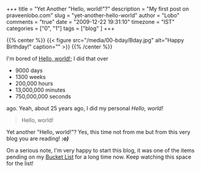 +++
title = "Yet Another \"Hello, world!\"?"
description = "My first post on praveenlobo.com"
slug = "yet-another-hello-world"
author = "Lobo"
comments = "true"
date = "2009-12-22 19:31:10"
timezone = "IST"
categories = ["0", "1"]
tags = ["blog" ]
+++

{{% center %}}
{{< figure src="/media/00-bday/Bday.jpg" alt="Happy Birthday!" caption="" >}}
{{% /center %}}

I'm bored of [Hello, world!](http://en.wikipedia.org/wiki/Hello_world_program); I did that over


  * 9000 days
  * 1300  weeks
  * 200,000  hours
  * 13,000,000  minutes
  * 750,000,000 seconds


ago. Yeah, about 25 years ago, I did my personal _Hello, world!_


> Hello, world!


Yet another "Hello, world!"? Yes, this time not from me but from this very blog you are reading! **_:o)_**

On a serious note, I'm very happy to start this blog, it was one of the items pending on my [Bucket List](/bucket-list) for a long time now. Keep watching this space for the list!
